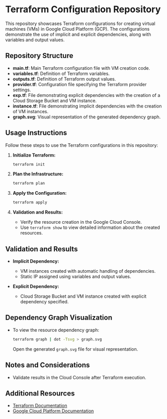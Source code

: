 # Terraform Configuration Repository

This repository showcases Terraform configurations for creating virtual machines (VMs) in Google Cloud Platform (GCP). The configurations demonstrate the use of implicit and explicit dependencies, along with variables and output values.

## Repository Structure

- **main.tf**: Main Terraform configuration file with VM creation code.
- **variables.tf**: Definition of Terraform variables.
- **outputs.tf**: Definition of Terraform output values.
- **provider.tf**: Configuration file specifying the Terraform provider settings.
- **exp.tf**: File demonstrating explicit dependencies with the creation of a Cloud Storage Bucket and VM instance.
- **instance.tf**: File demonstrating implicit dependencies with the creation of VM instances.
- **graph.svg**: Visual representation of the generated dependency graph.

## Usage Instructions

Follow these steps to use the Terraform configurations in this repository:

1. **Initialize Terraform:**
   ```bash
   terraform init
   ```

2. **Plan the Infrastructure:**
   ```bash
   terraform plan
   ```

3. **Apply the Configuration:**
   ```bash
   terraform apply
   ```

4. **Validation and Results:**
   - Verify the resource creation in the Google Cloud Console.
   - Use `terraform show` to view detailed information about the created resources.

## Validation and Results

- **Implicit Dependency:**
  - VM instances created with automatic handling of dependencies.
  - Static IP assigned using variables and output values.

- **Explicit Dependency:**
  - Cloud Storage Bucket and VM instance created with explicit dependency specified.

## Dependency Graph Visualization

- To view the resource dependency graph:
  ```bash
  terraform graph | dot -Tsvg > graph.svg
  ```
  Open the generated `graph.svg` file for visual representation.

## Notes and Considerations

- Validate results in the Cloud Console after Terraform execution.

## Additional Resources

- [Terraform Documentation](https://www.terraform.io/docs/index.html)
- [Google Cloud Platform Documentation](https://cloud.google.com/docs)

